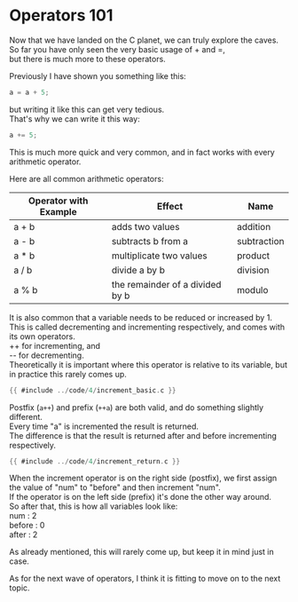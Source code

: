 # Operators 101

Now that we have landed on the C planet, we can truly explore the caves.  
So far you have only seen the very basic usage of + and =,  
but there is much more to these operators.  
  
Previously I have shown you something like this:  

```c
a = a + 5;
```

but writing it like this can get very tedious.  
That's why we can write it this way:  

```c
a += 5;
```

This is much more quick and very common, and in fact works with every arithmetic
operator.  
  
Here are all common arithmetic operators:  

| Operator with Example | Effect                          | Name        |
|-----------------------|---------------------------------|-------------|
| a + b                 | adds two values                 | addition    |
| a - b                 | subtracts b from a              | subtraction |
| a * b                 | multiplicate two values         | product     |
| a / b                 | divide a by b                   | division    |
| a % b                 | the remainder of a divided by b | modulo      |

It is also common that a variable needs to be reduced or increased by 1.  
This is called decrementing and incrementing respectively, and comes with its
own operators.  
++ for incrementing, and  
-- for decrementing.  
Theoretically it is important where this operator is relative to its variable,
but in practice this rarely comes up.  

```c
{{ #include ../code/4/increment_basic.c }}
```

Postfix (`a++`) and prefix (`++a`) are both valid, and do something slightly
different.  
Every time "a" is incremented the result is returned.  
The difference is that the result is returned after and before incrementing
respectively.  

```c
{{ #include ../code/4/increment_return.c }}
```

When the increment operator is on the right side (postfix), we first assign the
value of "num" to "before" and then increment "num".  
If the operator is on the left side (prefix) it's done the other way around.  
So after that, this is how all variables look like:  
num : 2  
before : 0  
after : 2  
  
As already mentioned, this will rarely come up, but keep it in mind just in
case.  
  
As for the next wave of operators, I think it is fitting to move on to the next
topic.  
